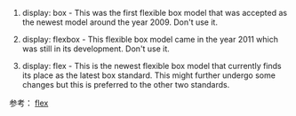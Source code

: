 1. display: box - This was the first flexible box model that was accepted as the newest model around the year 2009. Don't use it.

2. display: flexbox - This flexible box model came in the year 2011 which was still in its development. Don't use it.

3. display: flex - This is the newest flexible box model that currently finds its place as the latest box standard. This might further undergo some changes but this is preferred to the other two standards.



参考： [flex](https://css-tricks.com/snippets/css/a-guide-to-flexbox/)